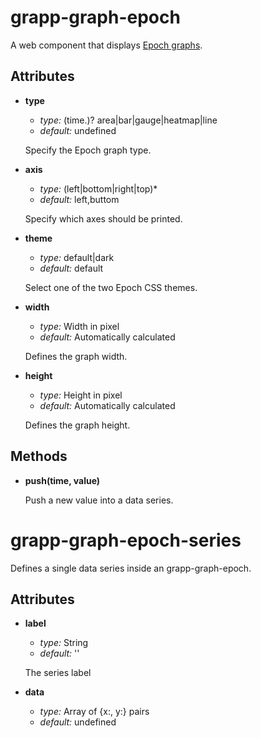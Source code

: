 grapp-graph-epoch
=================

A web component that displays [Epoch graphs](https://github.com/fastly/epoch).


Attributes
----------

* **type**

  - *type:* (time.)? area|bar|gauge|heatmap|line
  - *default:* undefined

  Specify the Epoch graph type.

* **axis**

  - *type:* (left|bottom|right|top)*
  - *default:* left,buttom

  Specify which axes should be printed.

* **theme**

  - *type:* default|dark
  - *default:* default

  Select one of the two Epoch CSS themes.

* **width**

  - *type:* Width in pixel
  - *default:* Automatically calculated

  Defines the graph width.

* **height**

  - *type:* Height in pixel
  - *default:* Automatically calculated

  Defines the graph height.


Methods
-------

* **push(time, value)**

  Push a new value into a data series.


grapp-graph-epoch-series
========================

Defines a single data series inside an grapp-graph-epoch.

Attributes
----------

* **label**

  - *type:* String
  - *default:* ''

  The series label

* **data**

  - *type:* Array of {x:, y:} pairs
  - *default:* undefined
